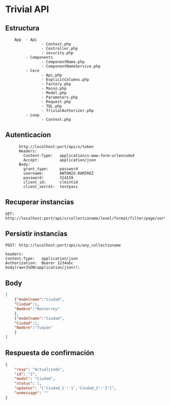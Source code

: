 # Trivial API

## Estructura
```plain
    App  - Api
				- Context.php
				- Controller.php
				- security.php
	     - Components
				- ComponentName.php
				- ComponentNameService.php
		 - Core
		        - Api.php
				- ExplicitColumns.php
				- Factory.php
				- Masso.php
				- Model.php
				- Parameters.php
				- Request.php 
				- TQL.php
				- TrivialAuthorizer.php
		 - Loop
				- Context.php
```	

## Autenticacion
```plain
      http://localhost:port/api/x/token
	  Headers:
	    Content-Type:	application/x-www-form-urlencoded
		Accept: 		application/json
	  Body:
		grant_type:		password
		username:		ANTONIO.RAMIREZ
		password:		314159
		client_id:		cleintid
		client_secret:	testpass
```

## Recuperar instancias
```plain
GET: http://localhost:port/api/x/collectioname/level/format/filter/page/sort/tql
```

## Persistir instancias
```plain
POST: http://localhost:port/api/x/any_collectioname

headers:
Content-Type:	application/json	
Authorization: 	Bearer 1234abc
body(raw+JSON(application/json)):
```

## Body 
```json
[
	{"modelname":"Ciudad",
	"Ciudad":1,
	"Nombre":"Monterrey"
	},
	{"modelname":"Ciudad",
	"Ciudad":2,
	"Nombre":"Tuxpan"
	}
]
```

## Respuesta de confirmación
```json
{
    "resp": "Actualizado",
    "id": "2",
    "model": "Ciudad",
    "status": 1,
    "updates": "{'Ciudad_1':'1','Ciudad_2':'2'}",
    "exmessage": ""
}
```


